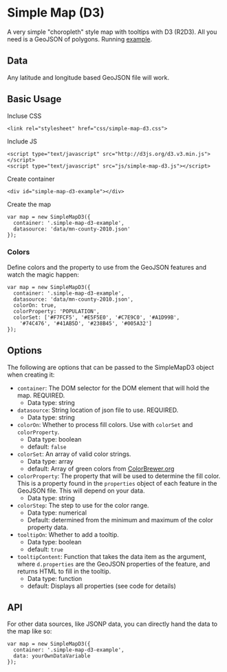 # Simple Map (D3)

A very simple "choropleth" style map with tooltips with D3 (R2D3).  All you need is a GeoJSON of polygons.  Running [example](http://minnpost.github.com/simple-map-d3/example.html).

## Data

Any latitude and longitude based GeoJSON file will work.

## Basic Usage

Incluse CSS

    <link rel="stylesheet" href="css/simple-map-d3.css">

Include JS
  
    <script type="text/javascript" src="http://d3js.org/d3.v3.min.js"></script>
    <script type="text/javascript" src="js/simple-map-d3.js"></script>

Create container

    <div id="simple-map-d3-example"></div>
    
Create the map

    var map = new SimpleMapD3({
      container: '.simple-map-d3-example',
      datasource: 'data/mn-county-2010.json'
    });

### Colors

Define colors and the property to use from the GeoJSON features and watch the magic happen:

    var map = new SimpleMapD3({
      container: '.simple-map-d3-example',
      datasource: 'data/mn-county-2010.json',
      colorOn: true,
      colorProperty: 'POPULATION',
      colorSet: ['#F7FCF5', '#E5F5E0', '#C7E9C0', '#A1D99B', 
        '#74C476', '#41AB5D', '#238B45', '#005A32']
    });

## Options

The following are options that can be passed to the SimpleMapD3 object
when creating it:

* ```container```: The DOM selector for the DOM element that will hold the map.  REQUIRED.
  * Data type: string
* ```datasource```: String location of json file to use.  REQUIRED.
  * Data type: string
* ```colorOn```: Whether to process fill colors.  Use with ```colorSet``` and ```colorProperty```.
  * Data type: boolean
  * default: ```false```
* ```colorSet```: An array of valid color strings.
  * Data type: array
  * default: Array of green colors from [ColorBrewer.org](http://colorbrewer2.org/)
* ```colorProperty```: The property that will be used to determine the fill color.  This is a property found in the ```properties``` object of each feature in the GeoJSON file.  This will depend on your data.
  * Data type: string
* ```colorStep```: The step to use for the color range.
  * Data type: numerical
  * Default: determined from the minimum and maximum of the color property data.
* ```tooltipOn```: Whether to add a tooltip.
  * Data type: boolean
  * default: ```true```
* ```tooltipContent```: Function that takes the data item as the argument, where ```d.properties``` are the GeoJSON properties of the feature, and returns HTML to fill in the tooltip.
  * Data type: function
  * default: Displays all properties (see code for details)

## API

For other data sources, like JSONP data, you can directly hand the data
to the map like so:

    var map = new SimpleMapD3({
      container: '.simple-map-d3-example',
      data: yourOwnDataVariable
    });